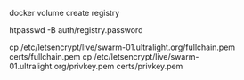 docker volume create registry


htpasswd -B auth/registry.password <USERNAME>

cp /etc/letsencrypt/live/swarm-01.ultralight.org/fullchain.pem certs/fullchain.pem
cp /etc/letsencrypt/live/swarm-01.ultralight.org/privkey.pem certs/privkey.pem

